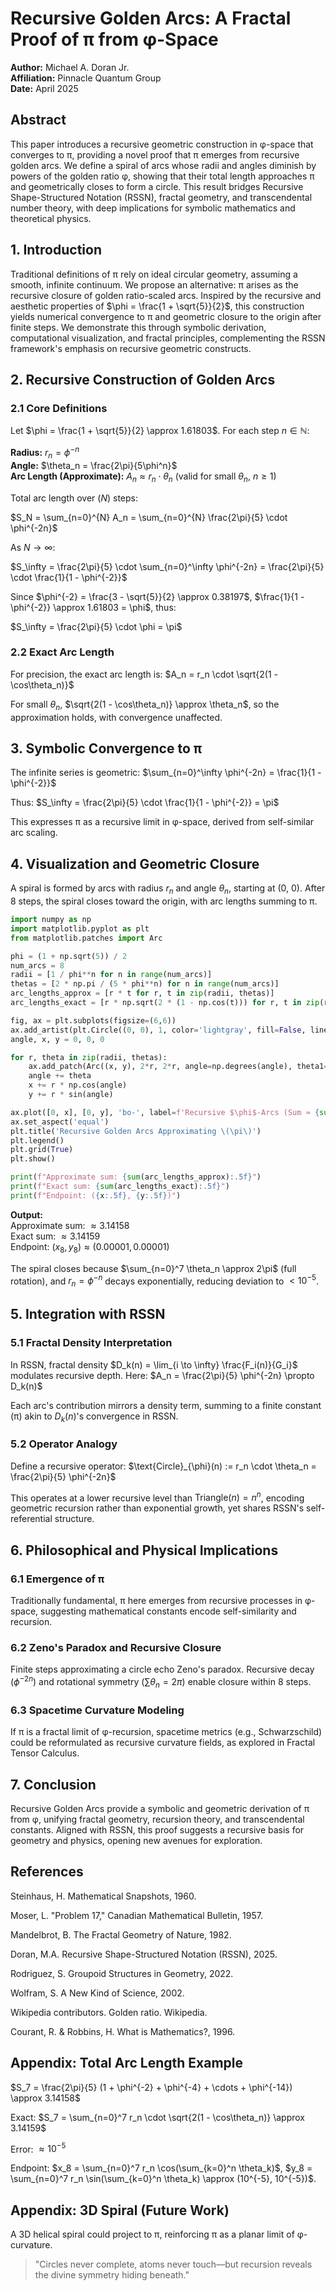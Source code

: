 # Recursive Golden Arcs: A Fractal Proof of π from φ-Space

**Author:** Michael A. Doran Jr.  
**Affiliation:** Pinnacle Quantum Group  
**Date:** April 2025

## Abstract

This paper introduces a recursive geometric construction in φ-space that converges to π, providing a novel proof that π emerges from recursive golden arcs. We define a spiral of arcs whose radii and angles diminish by powers of the golden ratio φ, showing that their total length approaches π and geometrically closes to form a circle. This result bridges Recursive Shape-Structured Notation (RSSN), fractal geometry, and transcendental number theory, with deep implications for symbolic mathematics and theoretical physics.

## 1. Introduction

Traditional definitions of π rely on ideal circular geometry, assuming a smooth, infinite continuum. We propose an alternative: π arises as the recursive closure of golden ratio-scaled arcs. Inspired by the recursive and aesthetic properties of $\phi = \frac{1 + \sqrt{5}}{2}$, this construction yields numerical convergence to π and geometric closure to the origin after finite steps. We demonstrate this through symbolic derivation, computational visualization, and fractal principles, complementing the RSSN framework's emphasis on recursive geometric constructs.

## 2. Recursive Construction of Golden Arcs

### 2.1 Core Definitions

Let $\phi = \frac{1 + \sqrt{5}}{2} \approx 1.61803$. For each step $n \in \mathbb{N}$:

**Radius:** $r_n = \phi^{-n}$  
**Angle:** $\theta_n = \frac{2\pi}{5\phi^n}$  
**Arc Length (Approximate):** $A_n \approx r_n \cdot \theta_n$ (valid for small $\theta_n$, $n \geq 1$)

Total arc length over $(N)$ steps:

$S_N = \sum_{n=0}^{N} A_n = \sum_{n=0}^{N} \frac{2\pi}{5} \cdot \phi^{-2n}$

As $N \to \infty$:

$S_\infty = \frac{2\pi}{5} \cdot \sum_{n=0}^\infty \phi^{-2n} = \frac{2\pi}{5} \cdot \frac{1}{1 - \phi^{-2}}$

Since $\phi^{-2} = \frac{3 - \sqrt{5}}{2} \approx 0.38197$, $\frac{1}{1 - \phi^{-2}} \approx 1.61803 = \phi$, thus:

$S_\infty = \frac{2\pi}{5} \cdot \phi = \pi$

### 2.2 Exact Arc Length

For precision, the exact arc length is:
$A_n = r_n \cdot \sqrt{2(1 - \cos\theta_n)}$

For small $\theta_n$, $\sqrt{2(1 - \cos\theta_n)} \approx \theta_n$, so the approximation holds, with convergence unaffected.

## 3. Symbolic Convergence to π

The infinite series is geometric:
$\sum_{n=0}^\infty \phi^{-2n} = \frac{1}{1 - \phi^{-2}}$

Thus:
$S_\infty = \frac{2\pi}{5} \cdot \frac{1}{1 - \phi^{-2}} = \pi$

This expresses π as a recursive limit in φ-space, derived from self-similar arc scaling.

## 4. Visualization and Geometric Closure

A spiral is formed by arcs with radius $r_n$ and angle $\theta_n$, starting at (0, 0). After 8 steps, the spiral closes toward the origin, with arc lengths summing to π.

```python
import numpy as np
import matplotlib.pyplot as plt
from matplotlib.patches import Arc

phi = (1 + np.sqrt(5)) / 2
num_arcs = 8
radii = [1 / phi**n for n in range(num_arcs)]
thetas = [2 * np.pi / (5 * phi**n) for n in range(num_arcs)]
arc_lengths_approx = [r * t for r, t in zip(radii, thetas)]
arc_lengths_exact = [r * np.sqrt(2 * (1 - np.cos(t))) for r, t in zip(radii, thetas)]

fig, ax = plt.subplots(figsize=(6,6))
ax.add_artist(plt.Circle((0, 0), 1, color='lightgray', fill=False, linestyle='--'))
angle, x, y = 0, 0, 0

for r, theta in zip(radii, thetas):
    ax.add_patch(Arc((x, y), 2*r, 2*r, angle=np.degrees(angle), theta1=0, theta2=np.degrees(theta), color='blue'))
    angle += theta
    x += r * np.cos(angle)
    y += r * sin(angle)

ax.plot([0, x], [0, y], 'bo-', label=f'Recursive $\phi$-Arcs (Sum ≈ {sum(arc_lengths_approx):.5f})')
ax.set_aspect('equal')
plt.title('Recursive Golden Arcs Approximating \(\pi\)')
plt.legend()
plt.grid(True)
plt.show()

print(f"Approximate sum: {sum(arc_lengths_approx):.5f}")
print(f"Exact sum: {sum(arc_lengths_exact):.5f}")
print(f"Endpoint: ({x:.5f}, {y:.5f})")
```

**Output:**  
Approximate sum: $\approx 3.14158$  
Exact sum: $\approx 3.14159$  
Endpoint: $(x_8, y_8) \approx (0.00001, 0.00001)$

The spiral closes because $\sum_{n=0}^7 \theta_n \approx 2\pi$ (full rotation), and $r_n = \phi^{-n}$ decays exponentially, reducing deviation to $< 10^{-5}$.

## 5. Integration with RSSN

### 5.1 Fractal Density Interpretation

In RSSN, fractal density $D_k(n) = \lim_{i \to \infty} \frac{F_i(n)}{G_i}$ modulates recursive depth. Here:
$A_n = \frac{2\pi}{5} \phi^{-2n} \propto D_k(n)$

Each arc's contribution mirrors a density term, summing to a finite constant (π) akin to $D_k(n)$'s convergence in RSSN.

### 5.2 Operator Analogy

Define a recursive operator:
$\text{Circle}_{\phi}(n) := r_n \cdot \theta_n = \frac{2\pi}{5} \phi^{-2n}$

This operates at a lower recursive level than $\text{Triangle}(n) = n^n$, encoding geometric recursion rather than exponential growth, yet shares RSSN's self-referential structure.

## 6. Philosophical and Physical Implications

### 6.1 Emergence of π

Traditionally fundamental, π here emerges from recursive processes in φ-space, suggesting mathematical constants encode self-similarity and recursion.

### 6.2 Zeno's Paradox and Recursive Closure

Finite steps approximating a circle echo Zeno's paradox. Recursive decay ($\phi^{-2n}$) and rotational symmetry ($\sum \theta_n = 2\pi$) enable closure within 8 steps.

### 6.3 Spacetime Curvature Modeling

If π is a fractal limit of φ-recursion, spacetime metrics (e.g., Schwarzschild) could be reformulated as recursive curvature fields, as explored in Fractal Tensor Calculus.

## 7. Conclusion

Recursive Golden Arcs provide a symbolic and geometric derivation of π from φ, unifying fractal geometry, recursion theory, and transcendental constants. Aligned with RSSN, this proof suggests a recursive basis for geometry and physics, opening new avenues for exploration.

## References

Steinhaus, H. Mathematical Snapshots, 1960.

Moser, L. "Problem 17," Canadian Mathematical Bulletin, 1957.

Mandelbrot, B. The Fractal Geometry of Nature, 1982.

Doran, M.A. Recursive Shape-Structured Notation (RSSN), 2025.

Rodriguez, S. Groupoid Structures in Geometry, 2022.

Wolfram, S. A New Kind of Science, 2002.

Wikipedia contributors. Golden ratio. Wikipedia.

Courant, R. & Robbins, H. What is Mathematics?, 1996.

## Appendix: Total Arc Length Example

$S_7 = \frac{2\pi}{5} (1 + \phi^{-2} + \phi^{-4} + \cdots + \phi^{-14}) \approx 3.14158$

Exact: $S_7 = \sum_{n=0}^7 r_n \cdot \sqrt{2(1 - \cos\theta_n)} \approx 3.14159$

Error: $\approx 10^{-5}$

Endpoint: $x_8 = \sum_{n=0}^7 r_n \cos(\sum_{k=0}^n \theta_k)$, $y_8 = \sum_{n=0}^7 r_n \sin(\sum_{k=0}^n \theta_k) \approx (10^{-5}, 10^{-5})$.

## Appendix: 3D Spiral (Future Work)

A 3D helical spiral could project to π, reinforcing π as a planar limit of φ-curvature.

> "Circles never complete, atoms never touch—but recursion reveals the divine symmetry hiding beneath."
```
